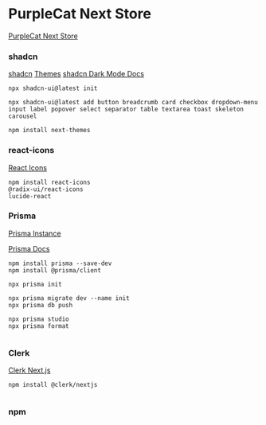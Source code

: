 # PurpleCat Next Store

[PurpleCat Next Store](https://purplecat-next-store.vercel.app)

### shadcn

[shadcn](https://ui.shadcn.com/)
[Themes](https://ui.shadcn.com/themes)
[shadcn Dark Mode Docs](https://ui.shadcn.com/docs/dark-mode/next)

```
npx shadcn-ui@latest init

npx shadcn-ui@latest add button breadcrumb card checkbox dropdown-menu input label popover select separator table textarea toast skeleton carousel

npm install next-themes

```

### react-icons

[React Icons](https://react-icons.github.io/react-icons/)

```
npm install react-icons
@radix-ui/react-icons
lucide-react

```

### Prisma

[Prisma Instance](https://www.prisma.io/docs/guides/other/troubleshooting-orm/help-articles/nextjs-prisma-client-dev-practices#solution)

[Prisma Docs](https://www.prisma.io/docs/concepts/components/prisma-client/crud)

```
npm install prisma --save-dev
npm install @prisma/client

npx prisma init

npx prisma migrate dev --name init
npx prisma db push

npx prisma studio
npx prisma format


```

### Clerk
[Clerk Next.js](https://clerk.com/docs/quickstarts/nextjs)

```
npm install @clerk/nextjs


```

### npm

[](https://)

```



```
